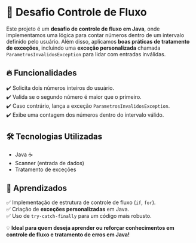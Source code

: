 # 🚀 Desafio Controle de Fluxo

Este projeto é um **desafio de controle de fluxo em Java**, onde implementamos uma lógica para contar números dentro de um intervalo definido pelo usuário. Além disso, aplicamos **boas práticas de tratamento de exceções**, incluindo uma **exceção personalizada** chamada `ParametrosInvalidosException` para lidar com entradas inválidas.

## 🔥 Funcionalidades
✔️ Solicita dois números inteiros do usuário.   
✔️ Valida se o segundo número é maior que o primeiro.   
✔️ Caso contrário, lança a exceção `ParametrosInvalidosException`.  
✔️ Exibe uma contagem dos números dentro do intervalo válido.   

## 🛠️ Tecnologias Utilizadas  
- Java ☕  
- Scanner (entrada de dados)  
- Tratamento de exceções  

## 🎯 Aprendizados  
✅ Implementação de estrutura de controle de fluxo (`if`, `for`).  
✅ Criação de **exceções personalizadas** em Java.  
✅ Uso de `try-catch-finally` para um código mais robusto.  

💡 **Ideal para quem deseja aprender ou reforçar conhecimentos em controle de fluxo e tratamento de erros em Java!**  

